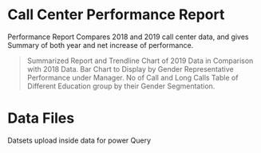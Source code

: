 # Call Center Performance Report
Performance Report Compares 2018 and 2019 call center data, and gives Summary of both year and net increase of performance.
> Summarized Report and Trendline Chart of 2019 Data in Comparison with 2018 Data.
> Bar Chart to Display by Gender Representative Performance under Manager.
> No of Call and Long Calls Table of Different Education group by their Gender Segmentation.
# Data Files
Datsets upload inside data for power Query
